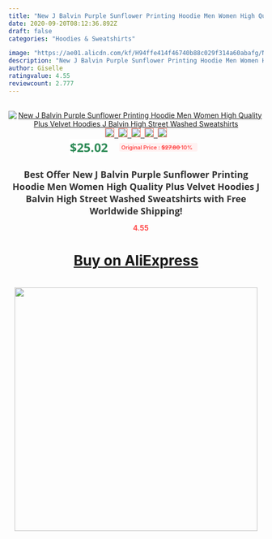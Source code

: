 ```yaml
---
title: "New J Balvin Purple Sunflower Printing Hoodie Men Women High Quality Plus Velvet Hoodies J Balvin High Street Washed Sweatshirts"
date: 2020-09-20T08:12:36.892Z
draft: false
categories: "Hoodies & Sweatshirts"

image: "https://ae01.alicdn.com/kf/H94ffe414f46740b88c029f314a60abafg/New-J-Balvin-Purple-Sunflower-Printing-Hoodie-Men-Women-High-Quality-Plus-Velvet-Hoodies-J-Balvin.jpg"
description: "New J Balvin Purple Sunflower Printing Hoodie Men Women High Quality Plus Velvet Hoodies J Balvin High Street Washed Sweatshirts"
author: Giselle
ratingvalue: 4.55
reviewcount: 2.777
---
```

<br>
<div style="text-align: center;">
<a href="https://s.click.aliexpress.com/e/_ADAvA9" target="_blank" rel="nofollow noopener noreferrer"><img alt="New J Balvin Purple Sunflower Printing Hoodie Men Women High Quality Plus Velvet Hoodies J Balvin High Street Washed Sweatshirts" class="magnifier-image" src="https://ae01.alicdn.com/kf/H94ffe414f46740b88c029f314a60abafg/New-J-Balvin-Purple-Sunflower-Printing-Hoodie-Men-Women-High-Quality-Plus-Velvet-Hoodies-J-Balvin.jpg_640x640.jpg">
<br>
<img style="border:1px solid salmon" src="https://ae01.alicdn.com/kf/H94ffe414f46740b88c029f314a60abafg/New-J-Balvin-Purple-Sunflower-Printing-Hoodie-Men-Women-High-Quality-Plus-Velvet-Hoodies-J-Balvin.jpg_120x120.jpg">&nbsp;&nbsp;<img style="border:1px solid salmon" src="https://ae01.alicdn.com/kf/H34ada0f960ea417c9e8787de00e1b12a6/New-J-Balvin-Purple-Sunflower-Printing-Hoodie-Men-Women-High-Quality-Plus-Velvet-Hoodies-J-Balvin.jpg_120x120.jpg">&nbsp;&nbsp;<img style="border:1px solid salmon" src="https://ae01.alicdn.com/kf/He3bbb71816084f0fb0c59520785b85057/New-J-Balvin-Purple-Sunflower-Printing-Hoodie-Men-Women-High-Quality-Plus-Velvet-Hoodies-J-Balvin.jpg_120x120.jpg">&nbsp;&nbsp;<img style="border:1px solid salmon" src="https://ae01.alicdn.com/kf/H07b27e9eb52e4970ba4ba099e083101dI/New-J-Balvin-Purple-Sunflower-Printing-Hoodie-Men-Women-High-Quality-Plus-Velvet-Hoodies-J-Balvin.jpg_120x120.jpg">&nbsp;&nbsp;<img style="border:1px solid salmon" src="https://ae01.alicdn.com/kf/Hb22cdf15d0ad4f969e95337150e93c25x/New-J-Balvin-Purple-Sunflower-Printing-Hoodie-Men-Women-High-Quality-Plus-Velvet-Hoodies-J-Balvin.jpg_120x120.jpg"></a></div><br0>
<div style="text-align: center;"><span style="background-color: white; border: 0px; box-sizing: border-box; color: seagreen; display: inline-block; font-family: &quot;open sans&quot; , &quot;arial&quot; , &quot;helvetica&quot; , sans-serif , &quot;heiti&quot;; font-size: 24px; font-stretch: inherit; font-weight: 700; line-height: inherit; margin: 0px 10px 0px 0px; padding: 0px; vertical-align: middle;">$25.02 </span>
<span style="background: rgb(255 , 241 , 241); border-radius: 3px; border: 0px; box-sizing: border-box; color: #ff4747; display: inline-block; font-family: inherit; font-size: 12px; font-stretch: inherit; font-style: inherit; font-variant: inherit; font-weight: 600; line-height: inherit; margin: 0px; padding: 2px 5px; transform: scale(0.9); vertical-align: middle;">Original Price : <b style="text-decoration: line-through;">$27.80 </b> 10%&nbsp;&nbsp;</span></div>
<h1 style="color: #333333; display: inline-block; font-family: &quot;open sans&quot; , &quot;arial&quot; , &quot;helvetica&quot; , sans-serif , &quot;heiti&quot;; font-size: 18px; font-stretch: inherit; font-weight: 700; text-align: center;">Best Offer New J Balvin Purple Sunflower Printing Hoodie Men Women High Quality Plus Velvet Hoodies J Balvin High Street Washed Sweatshirts with Free Worldwide Shipping!</h1>
<div style="color: #ff4747; text-align: center;">
<img src="https://4.bp.blogspot.com/-M0ZcTcb-5uY/XleCXlxnR4I/AAAAAAAAAEc/OrjgMkXV1oMQFaCRZj5HQwOCBcu3w1FegCPcBGAYYCw/s1600/star.png" style="height: 15px;">&nbsp;<b>4.55</b></div>
<div class="button_cont" align="center"><a class="buynow_a" href="https://s.click.aliexpress.com/e/_ADAvA9" target="_blank" rel="nofollow noopener noreferrer"><H1>Buy on AliExpress</H1></a></div><br>
<div class="separator" style="clear: both; text-align: center;">
<img src="https://lh3.googleusercontent.com/-pTy5HemUv9M/XlePHvY0dAI/AAAAAAAAAE4/0nX5iRUoIWY8eMW9Dpxeirr157OZliDIgCLcBGAsYHQ/s1600/badge.gif" width="480">
</div>
